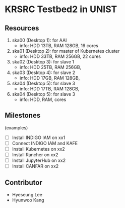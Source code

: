 # KRSRC Testbed2 in UNIST

## Resources

1. ska00 (Desktop 1): for AAI
   - info: HDD 13TB, RAM 128GB, 16 cores
2. ska01 (Desktop 2): for master of Kubernetes cluster
   - info: HDD 33TB, RAM 256GB, 22 cores
3. ska02 (Desktop 3): for slave 1
   - info: HDD 25TB, RAM 256GB, 
4. ska03 (Desktop 4): for slave 2
   - info: HDD 17GB, RAM 128GB, 
5. ska04 (Desktop 5): for slave 3
   - info: HDD 17TB, RAM 128GB,
6. ska04 (Desktop 5): for slave 3
   - info: HDD, RAM, cores
 
## Milestones

(examples)
- [ ] Install INDIGO IAM on xx1
- [ ] Connect INDIGO IAM and KAFE
- [ ] Install Kubernetes on xx2
- [ ] Install Rancher on xx2
- [ ] Install JupyterHub on xx2
- [ ] Install CANFAR on xx2

## Contributor

- Hyeseung Lee
- Hyunwoo Kang
